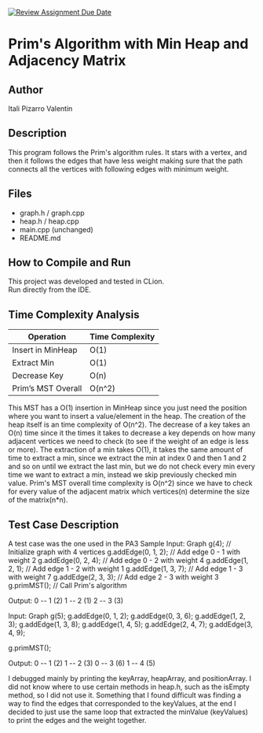 [![Review Assignment Due Date](https://classroom.github.com/assets/deadline-readme-button-22041afd0340ce965d47ae6ef1cefeee28c7c493a6346c4f15d667ab976d596c.svg)](https://classroom.github.com/a/K_t6ffJX)
# Prim's Algorithm with Min Heap and Adjacency Matrix

## Author
Itali Pizarro Valentin

## Description
This program follows the Prim's algorithm rules. It stars with a vertex, and then it follows the edges that have less
weight making sure that the path connects all the vertices with following edges with minimum weight.

## Files
- graph.h / graph.cpp
- heap.h / heap.cpp
- main.cpp (unchanged)
- README.md

## How to Compile and Run
This project was developed and tested in CLion.  
Run directly from the IDE.

## Time Complexity Analysis


| Operation            | Time Complexity |
|----------------------|-----------------|
| Insert in MinHeap    | O(1)            |
| Extract Min          | O(1)            |
| Decrease Key         | O(n)            |
| Prim’s MST Overall   | O(n^2)          |

This MST has a O(1) insertion in MinHeap since you just need the position where you want to insert a value/element in the heap. The creation of the heap itself is an time complexity of O(n^2).
The decrease of a key takes an O(n) time since it the times it takes to decrease a key depends on how many adjacent vertices we need to check (to see if the weight of an edge is less or more).
The extraction of a min takes O(1), it takes the same amount of time to extract a min, since we extract the min at index 0 and then 1 and 2 and so on until we extract the last min, but we do not 
check every min every time we want to extract a min, instead we skip previously checked min value. Prim's MST overall time complexity is O(n^2) since we have to check for every value of the adjacent
matrix which vertices(n) determine the size of the matrix(n*n).

## Test Case Description

A test case was the one used in the PA3 Sample
Input:
Graph g(4);              // Initialize graph with 4 vertices
g.addEdge(0, 1, 2);      // Add edge 0 - 1 with weight 2
g.addEdge(0, 2, 4);      // Add edge 0 - 2 with weight 4
g.addEdge(1, 2, 1);      // Add edge 1 - 2 with weight 1
g.addEdge(1, 3, 7);      // Add edge 1 - 3 with weight 7
g.addEdge(2, 3, 3);      // Add edge 2 - 3 with weight 3
g.primMST();             // Call Prim's algorithm
 
Output:
0 -- 1 (2)
1 -- 2 (1)
2 -- 3 (3)

Input:
Graph g(5);
g.addEdge(0, 1, 2);
g.addEdge(0, 3, 6);
g.addEdge(1, 2, 3);
g.addEdge(1, 3, 8);
g.addEdge(1, 4, 5);
g.addEdge(2, 4, 7);
g.addEdge(3, 4, 9);

g.primMST();

Output:
0 -- 1 (2)
1 -- 2 (3)
0 -- 3 (6)
1 -- 4 (5)

I debugged mainly by printing the keyArray, heapArray, and positionArray. I did not know where to use certain methods in heap.h, 
such as the isEmpty method, so I did not use it. Something that I found difficult was finding a way to find the edges that corresponded to the keyValues, at the end I 
decided to just use the same loop that extracted the minValue (keyValues) to print the edges and the weight together.